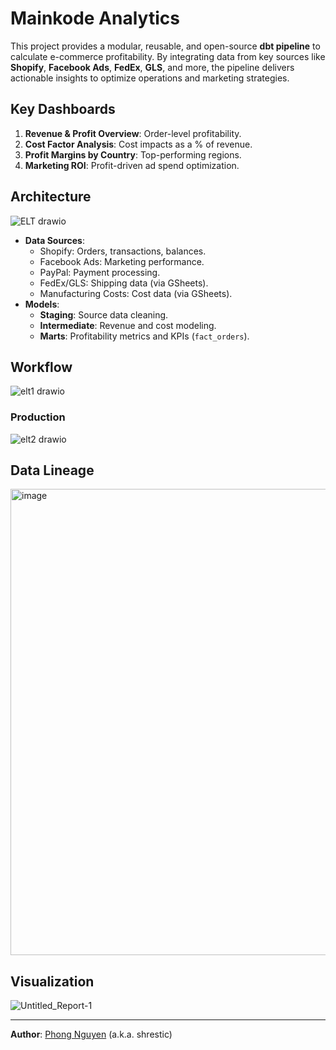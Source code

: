 # Mainkode Analytics  

This project provides a modular, reusable, and open-source **dbt pipeline** to calculate e-commerce profitability. By integrating data from key sources like **Shopify**, **Facebook Ads**, **FedEx**, **GLS**, and more, the pipeline delivers actionable insights to optimize operations and marketing strategies.  

## Key Dashboards  
1. **Revenue & Profit Overview**: Order-level profitability.  
2. **Cost Factor Analysis**: Cost impacts as a % of revenue.  
3. **Profit Margins by Country**: Top-performing regions.  
4. **Marketing ROI**: Profit-driven ad spend optimization.  

## Architecture  

![ELT drawio](https://github.com/user-attachments/assets/4c1613c0-a384-44f3-9232-765a4b7cac26)


- **Data Sources**:  
  - Shopify: Orders, transactions, balances.  
  - Facebook Ads: Marketing performance.  
  - PayPal: Payment processing.  
  - FedEx/GLS: Shipping data (via GSheets).  
  - Manufacturing Costs: Cost data (via GSheets).  
- **Models**:  
  - **Staging**: Source data cleaning.  
  - **Intermediate**: Revenue and cost modeling.  
  - **Marts**: Profitability metrics and KPIs (`fact_orders`).  

## Workflow  

![elt1 drawio](https://github.com/user-attachments/assets/0b837175-70e9-47d3-a2c7-37afeaafed61)  

### Production  

![elt2 drawio](https://github.com/user-attachments/assets/9d13a89a-44b2-47c4-a5fd-7ae88323190d)  

## Data Lineage  

<img width="746" alt="image" src="https://github.com/user-attachments/assets/4378e864-49c2-4cff-ae2a-ff7ed2b8550b" />  

## Visualization

![Untitled_Report-1](https://github.com/user-attachments/assets/c3dfa1e7-1df2-41a5-8f22-4c7eaf452167)

---  

**Author**: [Phong Nguyen](https://github.com/shrestic) (a.k.a. shrestic)  
